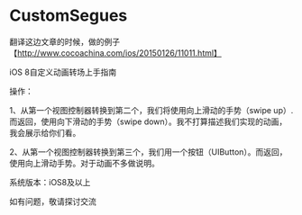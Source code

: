 # CustomSegues
翻译这边文章的时候，做的例子【http://www.cocoachina.com/ios/20150126/11011.html】

iOS 8自定义动画转场上手指南

操作：

1、从第一个视图控制器转换到第二个，我们将使用向上滑动的手势（swipe up）.而返回，使用向下滑动的手势（swipe down）。我不打算描述我们实现的动画，我会展示给你们看。

2、从第一个视图控制器转换到第三个，我们用一个按钮（UIButton）。而返回，使用向上滑动手势。对于动画不多做说明。

系统版本：iOS8及以上


如有问题，敬请探讨交流
